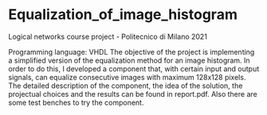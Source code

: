 # Equalization_of_image_histogram
Logical networks course project - Politecnico di Milano 2021

Programming language: VHDL
The objective of the project is implementing a simplified version of the equalization method for an image histogram. In order to do this, I developed a component that, with certain input and output signals, can equalize consecutive images with maximum 128x128 pixels. The detailed description of the component, the idea of the solution, the projectual choices and the results can be found in report.pdf. Also there are some test benches to try the component.

